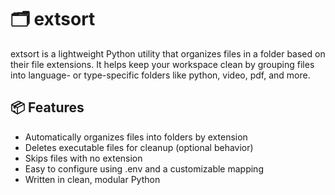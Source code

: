 # 🗂️ extsort
extsort is a lightweight Python utility that organizes files in a folder based on their file extensions. It helps keep your workspace clean by grouping files into language- or type-specific folders like python, video, pdf, and more.

## 📦 Features
- Automatically organizes files into folders by extension
- Deletes executable files for cleanup (optional behavior)
- Skips files with no extension
- Easy to configure using .env and a customizable mapping
- Written in clean, modular Python